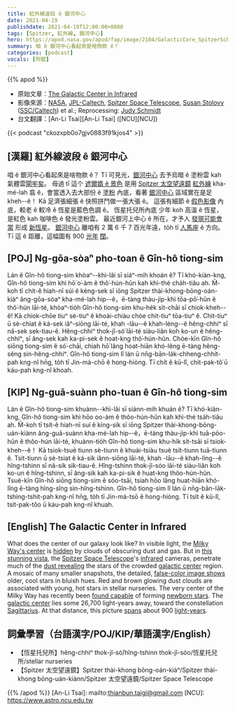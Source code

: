 ```yaml
---
title: 紅外線波段 ê 銀河中心
date: 2021-04-19
publishdate: 2021-04-19T12:00:00+0800
tags: [Spitzer, 紅外線, 銀河中心]
hero: https://apod.nasa.gov/apod/fap/image/2104/GalacticCore_SpitzerSchmidt_6143.jpg
summary: 咱 ê 銀河中心看起來是啥物款 ê？
categories: [podcast]
vocals: [阿錕]
---
```


{{% apod %}}

- 原始文章：[The Galactic Center in Infrared](https://apod.nasa.gov/apod/ap210419.html)
- 影像來源：[NASA](https://www.nasa.gov/), [JPL-Caltech](https://www.jpl.nasa.gov/), [Spitzer Space Telescope](https://www.spitzer.caltech.edu/), [Susan Stolovy](https://www.elcamino.edu/faculty/sstolovy/) ([SSC/Caltech](http://ssc.spitzer.caltech.edu/)) et al.; Reprocessing: [Judy Schmidt](https://www.flickr.com/photos/geckzilla/)
- 台文翻譯：[An-Li Tsai][An-Li Tsai] ([NCU][NCU])

{{< podcast "ckozxpb0o7gjv0883f91kjos4" >}}

## [漢羅] 紅外線波段 ê 銀河中心

咱 ê 銀河中心看起來是啥物款 ê？
Tī 可見光，[銀河中心][Milky Way's center] 去予烏暗 ê 塗粉雲 kah 氣體雲[閘牢矣][hidden]。
毋過 tī 這个 [遮爾媠 ê 景色][this stunning vista] 是用 [Spitzer 太空望遠鏡][Spitzer Space Telescope] [紅外線][infrared] kha-mé-lah 翕 ê，會當透入去大部份 ê [塗粉][dust revealing] 內底，看著 [銀河中心][galactic center] 區域實在是足 kheh--ê！
Kā 足濟張細張 ê 快照拼鬥做一張大張 ê。
這張有細節 ê [假色影像][false-color image shows] 內底，較老 ê 較冷 ê 恆星是藍色色調 ê。
恆星托兒所內底 少年 koh 高溫 ê 恆星，是紅色 kah 咖啡色 ê 發光塗粉雲。
最近銀河上中心 ê 所在，才予人 [發現可能會當][found capable] 形成 [新恆星][newborn stars]。
[銀河中心][galactic center] 離咱有 2 萬 6 千 7 百光年遠，to̍h tī [人馬座][Sagittarius] ê 方向。
Tī 這 ê 距離，這幅圖有 900 [光年][light-years] [闊][spans]。

## [POJ] Ng-gōa-sòaⁿ pho-toan ê Gîn-hô tiong-sim

Lán ê Gîn-hô tiong-sim khòaⁿ--khì-lâi sī siáⁿ-mih khoán ê?
Tī khó-kiàn-kng, Gîn-hô tiong-sim khì hō͘ o͘-àm ê thô͘-hún-hûn kah khì-thé cha̍h-tiâu ah.
M̄-koh tī chit-ê hiah-nī súi ê kéng-sek sī iōng Spitzer thài-khong-bōng-oán-kiàⁿ âng-gōa-sòaⁿ kha-mé-lah hip--ê，ē-tàng thàu-ji̍p-khì tōa-pō͘-hūn ê thô͘-hún lāi-té, khòaⁿ-tio̍h Gîn-hô tiong-sim khu-he̍k si̍t-chāi sī chiok-kheh--ê!
Kā chiok-chōe tiuⁿ sè-tiuⁿ ê khoài-chiàu chòe chi̍t-tiuⁿ tōa-tiuⁿ ê.
Chit-tiuⁿ ū sè-chiat ê ká-sek iâⁿ-siōng lāi-té, khah -lāu--ê khah-léng--ê hêng-chhiⁿ sī nâ-sek sek-tiau-ê.
Hêng-chhiⁿ thok-jî-só͘ lāi-té siàu-liân koh ko-un ê hêng-chhiⁿ, sī âng-sek kah ka-pi-sek ê hoat-kng thô͘-hún-hûn.
Chòe-kīn Gîn-hô siōng tiong-sim ê só͘-chāi, chiah hō͘ lâng hoat-hiān khó-lêng ē-tàng hêng-sêng sin-hêng-chhiⁿ.
Gîn-hô tiong-sim lî lán ū nn̄g-bān-la̍k-chheng-chhit-pah kng-nî hn̄g, to̍h tī Jin-má-chō ê hong-hiòng.
Tī chi̍t ê kū-lî, chit-pak-tô͘ ū káu-pah kng-nî khoah.

## [KIP] Ng-guā-suànn pho-tuan ê Gîn-hô tiong-sim

Lán ê Gîn-hô tiong-sim khuànn--khì-lâi sī siánn-mih khuán ê?
Tī khó-kiàn-kng, Gîn-hô tiong-sim khì hōo  oo-àm ê thôo-hún-hûn kah khì-thé tsa̍h-tiâu ah.
M̄-koh tī tsit-ê hiah-nī suí ê kíng-sik sī iōng Spitzer thài-khong-bōng-uán-kiànn âng-guā-suànn kha-mé-lah hip--ê，ē-tàng thàu-ji̍p-khì tuā-pōo-hūn ê thôo-hún lāi-té, khuànn-tio̍h Gîn-hô tiong-sim khu-hi̍k si̍t-tsāi sī tsiok-kheh--ê！
Kā tsiok-tsuē tiunn sè-tiunn ê khuài-tsiàu tsuè tsi̍t-tiunn tuā-tiunn ê.
Tsit-tiunn ū sè-tsiat ê ká-sik iânn-siōng lāi-té, khah -lāu--ê khah-líng--ê hîng-tshinn sī nâ-sik sik-tiau-ê.
Hîng-tshinn thok-jî-sóo lāi-té siàu-liân koh ko-un ê hîng-tshinn, sī âng-sik kah ka-pi-sik ê huat-kng thôo-hún-hûn.
Tsuè-kīn Gîn-hô siōng tiong-sim ê sóo-tsāi, tsiah  hōo lâng huat-hiān khó-lîng ē-tàng hîng-sîng sin-hîng-tshinn.
Gîn-hô tiong-sim lî lán ū nn̄g-bān-la̍k-tshing-tshit-pah kng-nî hn̄g, to̍h tī Jin-má-tsō ê hong-hiòng.
Tī tsi̍t ê kū-lî, tsit-pak-tôo  ū káu-pah kng-nî khuah.

## [English] The Galactic Center in Infrared

What does the center of our galaxy look like? In visible light, the [Milky Way's center][Milky Way's center] is [hidden][hidden] by clouds of obscuring dust and gas. But in [this stunning vista][this stunning vista], the [Spitzer Space Telescope][Spitzer Space Telescope]'s [infrared][infrared] cameras, penetrate much of the [dust revealing][dust revealing] the stars of the crowded [galactic center][galactic center] region. A mosaic of many smaller snapshots, the detailed, [false-color image shows][false-color image shows] older, cool stars in bluish hues. Red and brown glowing dust clouds are associated with young, hot stars in stellar nurseries. The very center of the Milky Way has recently been [found capable][found capable] of forming [newborn stars][newborn stars]. The [galactic center][galactic center] lies some 26,700 light-years away, toward the constellation [Sagittarius][Sagittarius]. At that distance, this picture [spans][spans] about 900 [light-years][light-years].

## 詞彙學習（台語漢字/POJ/KIP/華語漢字/English）

- 【恆星托兒所】hêng-chhiⁿ thok-jî-só͘/hîng-tshinn thok-jî-sóo/恆星托兒所/stellar nurseries
- 【Spitzer 太空望遠鏡】Spitzer thài-khong bōng-oán-kiàⁿ/Spitzer thài-khong bōng-uán-kiànn/Spitzer 太空望遠鏡/Spitzer Space Telescope

{{% /apod %}}
[An-Li Tsai]: mailto:thianbun.taigi@gmail.com
[NCU]: https://www.astro.ncu.edu.tw

[copyright]: https://apod.nasa.gov/apod/fap/lib/about_apod.html#srapply

[Milky Way's center]:https://apod.nasa.gov/apod/ap180729.html
[hidden]:https://apod.nasa.gov/apod/ap201122.html
[this stunning vista]:https://www.flickr.com/photos/geckzilla/50471506058/in/photostream/
[Spitzer Space Telescope]:https://www.spitzer.caltech.edu/mission/mission-overview
[infrared]:https://science.nasa.gov/ems/07_infraredwaves
[dust revealing]:https://www.youtube.com/watch?v=Z_SOytjGxlM
[galactic center]:https://en.wikipedia.org/wiki/Galactic_center
[false-color image shows]:https://www.jpl.nasa.gov/news/spitzer-captures-our-galaxys-bustling-center
[found capable]:https://www.spitzer.caltech.edu/news/ssc2009-13-baby-stars-finally-found-in-jumbled-galactic-center
[newborn stars]:http://www.universetoday.com/2009/06/10/astronomers-announce-first-newborn-stars-at-milky-ways-core/
[galactic center]:https://apod.nasa.gov/apod/ap051023.html
[Sagittarius]:http://hawastsoc.org/deepsky/sgr/index.html
[spans]:https://media.istockphoto.com/photos/big-stretch-picture-id175194979
[light-years]:https://spaceplace.nasa.gov/light-year/en/
